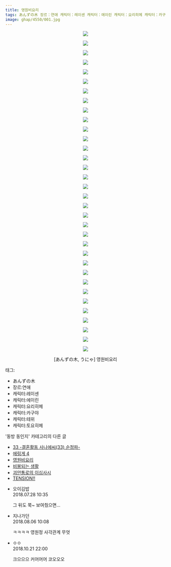 ```yaml
---
title: 영원비요리
tags: あんずの木 장르：연애 캐릭터：레이센 캐릭터：에이린 캐릭터：요리히메 캐릭터：카구야 캐릭터：테위 캐릭터：토요히메 うにゃ 동방_동인지
image: ghap/4550/001.jpg
---
```

<div class="article">
<p style="text-align: center; clear: none; float: none;"><img src="{{ site.nasurl }}/ghap/4550/001.jpg"/></p>
<p style="text-align: center; clear: none; float: none;"><img src="{{ site.nasurl }}/ghap/4550/002.jpg"/></p>
<p style="text-align: center; clear: none; float: none;"><img src="{{ site.nasurl }}/ghap/4550/003.jpg"/></p>
<p style="text-align: center; clear: none; float: none;"><img src="{{ site.nasurl }}/ghap/4550/004.jpg"/></p>
<p style="text-align: center; clear: none; float: none;"><img src="{{ site.nasurl }}/ghap/4550/005.jpg"/></p>
<p style="text-align: center; clear: none; float: none;"><img src="{{ site.nasurl }}/ghap/4550/006.jpg"/></p>
<p style="text-align: center; clear: none; float: none;"><img src="{{ site.nasurl }}/ghap/4550/007.jpg"/></p>
<p style="text-align: center; clear: none; float: none;"><img src="{{ site.nasurl }}/ghap/4550/008.jpg"/></p>
<p style="text-align: center; clear: none; float: none;"><img src="{{ site.nasurl }}/ghap/4550/009.jpg"/></p>
<p style="text-align: center; clear: none; float: none;"><img src="{{ site.nasurl }}/ghap/4550/010.jpg"/></p>
<p style="text-align: center; clear: none; float: none;"><img src="{{ site.nasurl }}/ghap/4550/011.jpg"/></p>
<p style="text-align: center; clear: none; float: none;"><img src="{{ site.nasurl }}/ghap/4550/012.jpg"/></p>
<p style="text-align: center; clear: none; float: none;"><img src="{{ site.nasurl }}/ghap/4550/013.jpg"/></p>
<p style="text-align: center; clear: none; float: none;"><img src="{{ site.nasurl }}/ghap/4550/014.jpg"/></p>
<p style="text-align: center; clear: none; float: none;"><img src="{{ site.nasurl }}/ghap/4550/015.jpg"/></p>
<p style="text-align: center; clear: none; float: none;"><img src="{{ site.nasurl }}/ghap/4550/016.jpg"/></p>
<p style="text-align: center; clear: none; float: none;"><img src="{{ site.nasurl }}/ghap/4550/017.jpg"/></p>
<p style="text-align: center; clear: none; float: none;"><img src="{{ site.nasurl }}/ghap/4550/018.jpg"/></p>
<p style="text-align: center; clear: none; float: none;"><img src="{{ site.nasurl }}/ghap/4550/019.jpg"/></p>
<p style="text-align: center; clear: none; float: none;"><img src="{{ site.nasurl }}/ghap/4550/020.jpg"/></p>
<p style="text-align: center; clear: none; float: none;"><img src="{{ site.nasurl }}/ghap/4550/021.jpg"/></p>
<p style="text-align: center; clear: none; float: none;"><img src="{{ site.nasurl }}/ghap/4550/022.jpg"/></p>
<p style="text-align: center; clear: none; float: none;"><img src="{{ site.nasurl }}/ghap/4550/023.jpg"/></p>
<p style="text-align: center; clear: none; float: none;"><img src="{{ site.nasurl }}/ghap/4550/024.jpg"/></p>
<p style="text-align: center; clear: none; float: none;"><img src="{{ site.nasurl }}/ghap/4550/025.jpg"/></p>
<p style="text-align: center; clear: none; float: none;"><img src="{{ site.nasurl }}/ghap/4550/026.jpg"/></p>
<p style="text-align: center; clear: none; float: none;"><img src="{{ site.nasurl }}/ghap/4550/027.jpg"/></p>
<p style="text-align: center; clear: none; float: none;"><img src="{{ site.nasurl }}/ghap/4550/028.jpg"/></p>
<p style="text-align: center; clear: none; float: none;"><img src="{{ site.nasurl }}/ghap/4550/029.jpg"/></p>
<p style="text-align: center; clear: none; float: none;"><img src="{{ site.nasurl }}/ghap/4550/030.jpg"/></p>
<p style="text-align: center; clear: none; float: none;"><img src="{{ site.nasurl }}/ghap/4550/031.jpg"/></p>
<p style="text-align: center; clear: none; float: none;"><img src="{{ site.nasurl }}/ghap/4550/032.jpg"/></p>
<p style="text-align: center; clear: none; float: none;"><img src="{{ site.nasurl }}/ghap/4550/033.jpg"/></p>
<p style="text-align: center; clear: none; float: none;"><img src="{{ site.nasurl }}/ghap/4550/034.jpg"/></p>
<p style="text-align: center; clear: none; float: none;">[あんずの木, うにゃ] 영원비요리</p>
</div><div class="tagTrail">
<p>태그: </p>
<ul>
<li>あんずの木</li>
<li>장르:연애</li>
<li>캐릭터:레이센</li>
<li>캐릭터:에이린</li>
<li>캐릭터:요리히메</li>
<li>캐릭터:카구야</li>
<li>캐릭터:테위</li>
<li>캐릭터:토요히메</li>
</ul>
</div><div class="another">
<p>'동방 동인지' 카테고리의 다른 글</p>
<ul>
<li><a href="/2018-07-29-ghap_4553">33 -결혼활동 사나에씨(33) 순정파-</a></li>
<li><a href="/2018-07-28-ghap_4551">에링게 4</a></li>
<li><a href="/2018-07-28-ghap_4550">영원비요리</a></li>
<li><a href="/2018-07-28-ghap_4549">비봉되는 생활</a></li>
<li><a href="/2018-07-27-ghap_4548">괴안통로의 이십사시</a></li>
<li><a href="/2018-07-25-ghap_4546">TENSION!!</a></li>
</ul>
</div><div class="cb_module cb_fluid">
<div class="cb_wrt cb_profile">
<div class="comment">
<ul>
<li class="cb_thumb_off" id="comment15295509">
<div class="cb_comment_area">
<div class="cb_info_area">
<div class="cb_section">
<span class="cb_nick_name">오이김밥</span>
</div>
<div class="cb_section">
<span class="cb_date">2018.07.28 10:35 </span>
</div>
</div>
<div class="cb_dsc_comment">
<p class="cb_dsc">
											그 뒤도 쭉~ 보여줬으면...
										</p>
</div>
</div></li>
<li class="cb_thumb_off" id="comment15301670">
<div class="cb_comment_area">
<div class="cb_info_area">
<div class="cb_section">
<span class="cb_nick_name">지나가던</span>
</div>
<div class="cb_section">
<span class="cb_date">2018.08.06 10:08 </span>
</div>
</div>
<div class="cb_dsc_comment">
<p class="cb_dsc">
											ㅋㅋㅋㅋ 영원정 사각관계 무엇
										</p>
</div>
</div></li>
<li class="cb_thumb_off" id="comment15359304">
<div class="cb_comment_area">
<div class="cb_info_area">
<div class="cb_section">
<span class="cb_nick_name">ㅇㅇ</span>
</div>
<div class="cb_section">
<span class="cb_date">2018.10.21 22:00 </span>
</div>
</div>
<div class="cb_dsc_comment">
<p class="cb_dsc">
											크으으으 커어어어 코오오오
										</p>
</div>
</div></li>
</ul>
</div>
</div><!-- commentList close -->
</div>